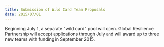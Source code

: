 ```yaml
---
title: Submission of Wild Card Team Proposals
date: 2015/07/01
---
```


Beginning July 1, a separate "wild card" pool will open. Global Resilience Partnership will accept applications through July and will award up to three new teams with funding in September 2015.
